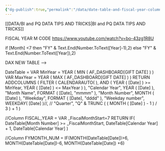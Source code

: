 ```yaml
---
{"dg-publish":true,"permalink":"/data/date-table-and-fiscal-year-column/","tags":["Power_bi","Power_query","m-code","dax","Data"],"noteIcon":""}
---
```


[[DATA/BI and PQ DATA TIPS AND TRICKS\|BI and PQ DATA TIPS AND TRICKS]]

FISCAL YEAR M CODE
https://www.youtube.com/watch?v=bo-43zg1R8U

if [Month] <7 then "FY" &
Text.End(Number.ToText([Year]-1),2) 
else 
"FY" & Text.End(Number.ToText([Year]),2)


DAX
NEW TABLE -->

DateTable = 
VAR MinYear = YEAR ( MIN ( AF_DASHBOARD[GIFT DATE] ) )
VAR MaxYear = YEAR ( MAX ( AF_DASHBOARD[GIFT DATE] ) )
RETURN
ADDCOLUMNS (
    FILTER (
        CALENDARAUTO( ),
        AND ( YEAR ( [Date] ) >= MinYear, YEAR ( [Date] ) <= MaxYear )
    ),
    "Calendar Year", YEAR ( [Date] ),
    "Month Name", FORMAT ( [Date], "mmmm" ),
    "Month Number", MONTH ( [Date] ),
    "Weekday", FORMAT ( [Date], "dddd" ),
    "Weekday number", WEEKDAY( [Date] )//,
  //  "Quarter", "Q" & TRUNC ( ( MONTH ( [Date] ) - 1 ) / 3 ) + 1
)



//Column
FISCAL_YEAR = 
    VAR _FiscalMonthStart=7
    RETURN
        IF(
            DateTable[Month Number] >= _FiscalMonthStart,
            DateTable[Calendar Year] + 1,
            DateTable[Calendar Year]
        )

//Column
FYMONTH_NUM = IF(MONTH(DateTable[Date])>6, MONTH(DateTable[Date])-6, MONTH(DateTable[Date]) +6)
